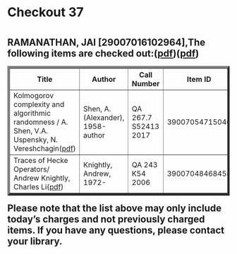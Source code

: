 <h1>Checkout 37<h1>
<h2>RAMANATHAN, JAI [29007016102964],The following items are checked out:(<a href="https://drive.google.com/file/d/1Mq4YPphhmv9b8E-yn67-vVjbwfZ6KWsS/view?usp=sharing">pdf</a>)(<a href="https://drive.google.com/file/d/1x-1hsctLkNVra1PfC__wkMhbaOo2_0Qh/view?usp=sharing">pdf</a>)
<table border="5">
<tbody>
<tr>
<th>Title</th>
<th>Author</th>
<th>Call Number</th>
<th>Item ID</th>
<th>Date Charged</th>
<th>Date Due</th>
</tr>
<tr>
<td>Kolmogorov complexity and algorithmic randomness / A. Shen, V.A. Uspensky, N. Vereshchagin(<a href="https://drive.google.com/file/d/1ibEpJsSgi673JKH8leTz38pWElGpiMUb/view?usp=sharing">pdf</a>)</td>
<td>Shen, A. (Alexander), 1958- author</td>
<td>QA 267.7 S52413 2017</td>
<td>39007054715040</td>
<td>08 Mar 2019</td>
<td>22 Mar 2019</td>
</tr>
<tr>
<td>Traces of Hecke Operators/ Andrew Knightly, Charles Li(<a href="https://drive.google.com/file/d/1bIleg1wIemLq_x9lo1nwqlCasJJSOhMV/view?usp=sharing">pdf</a>)</td>
<td>Knightly, Andrew, 1972-</td>
<td>QA 243 K54 2006</td>
<td>39007048468458</td>
<td>08 Mar 2019</td>
<td>22 Mar 2019</td>
</tr>
</tbody>
</table>
Please note that the list above may only include today’s charges and not previously charged items. If you have any questions, please contact your library.<h2>
